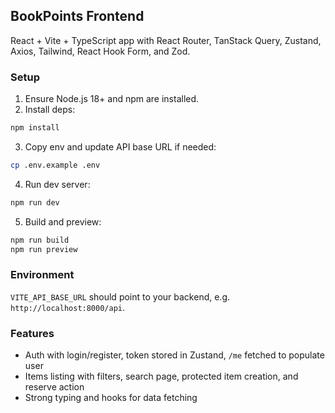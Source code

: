 ## BookPoints Frontend

React + Vite + TypeScript app with React Router, TanStack Query, Zustand, Axios, Tailwind, React Hook Form, and Zod.

### Setup
1. Ensure Node.js 18+ and npm are installed.
2. Install deps:
```bash
npm install
```
3. Copy env and update API base URL if needed:
```bash
cp .env.example .env
```
4. Run dev server:
```bash
npm run dev
```
5. Build and preview:
```bash
npm run build
npm run preview
```

### Environment
`VITE_API_BASE_URL` should point to your backend, e.g. `http://localhost:8000/api`.

### Features
- Auth with login/register, token stored in Zustand, `/me` fetched to populate user
- Items listing with filters, search page, protected item creation, and reserve action
- Strong typing and hooks for data fetching


